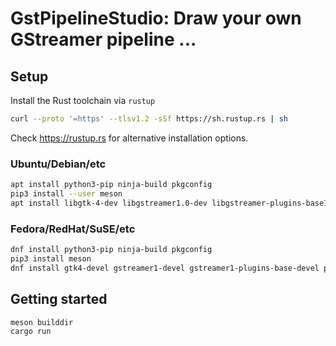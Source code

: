 # GstPipelineStudio: Draw your own GStreamer pipeline ...

## Setup

Install the Rust toolchain via `rustup`

```sh
curl --proto '=https' --tlsv1.2 -sSf https://sh.rustup.rs | sh
```

Check https://rustup.rs for alternative installation options.

### Ubuntu/Debian/etc

```sh
apt install python3-pip ninja-build pkgconfig
pip3 install --user meson
apt install libgtk-4-dev libgstreamer1.0-dev libgstreamer-plugins-base1.0-dev
```

### Fedora/RedHat/SuSE/etc

```sh
dnf install python3-pip ninja-build pkgconfig
pip3 install meson
dnf install gtk4-devel gstreamer1-devel gstreamer1-plugins-base-devel python3-pip ninja-build pkgconfig
```

## Getting started

```sh
meson builddir
cargo run
```
